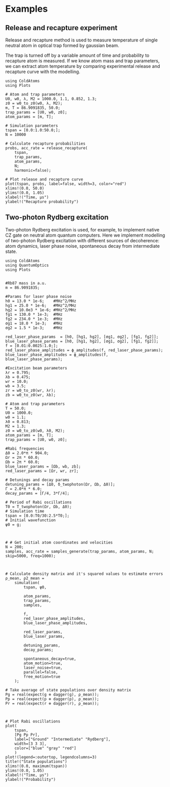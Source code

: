 # Examples

## Release and recapture experiment

Release and recapture method is used to measure temperature of single neutral atom in optical trap formed by gaussian beam. 

The trap is turned off by a variable amount of time and probability to recapture atom is measured. If we know atom mass and trap parameters, we can extract atom temperature by comparing experimental release and recapture curve with the modelling.

```@example
using ColdAtoms
using Plots

# Atom and trap parameters
U0, w0, λ, M2 = 1000.0, 1.1, 0.852, 1.3;
z0 = w0_to_z0(w0, λ, M2);
m, T = 86.9091835, 50.0;
trap_params = [U0, w0, z0];
atom_params = [m, T];

# Simulation parameters
tspan = [0.0:1.0:50.0;];
N = 10000 

# Calculate recapture probabilities
probs, acc_rate = release_recapture(
    tspan, 
    trap_params, 
    atom_params, 
    N; 
    harmonic=false);

# Plot release and recapture curve
plot(tspan, probs, label=false, width=3, color="red")
xlims!(0.0, 50.0)
ylims!(0.0, 1.05)
xlabel!("Time, μs")
ylabel!("Recapture probability")
```

## Two-photon Rydberg excitation 

Two-photon Rydberg excitation is used, for example, to implement native CZ gate on neutral atom quantum computers. Here we implement modelling of two-photon Rydberg excitation with different sources of decoherence: atom dynamics, laser phase noise, spontaneous decay from intermediate state. 

```@example
using ColdAtoms
using QuantumOptics
using Plots


#Rb87 mass in a.u.
m = 86.9091835;       

#Params for laser phase noise
h0 = 13.0 * 1e-6;    #MHz^2/MHz
hg1 = 25.0 * 1e-6;   #MHz^2/MHz
hg2 = 10.0e3 * 1e-6; #MHz^2/MHz
fg1 = 130.0 * 1e-3;  #MHz
fg2 = 234.0 * 1e-3;  #MHz
σg1 = 18.0 * 1e-3;   #MHz
σg2 = 1.5 * 1e-3;    #MHz

red_laser_phase_params  = [h0, [hg1, hg2], [σg1, σg2], [fg1, fg2]];
blue_laser_phase_params = [h0, [hg1, hg2], [σg1, σg2], [fg1, fg2]];
f = [0.01:0.0025:1.0;];
red_laser_phase_amplitudes = ϕ_amplitudes(f, red_laser_phase_params);
blue_laser_phase_amplitudes = ϕ_amplitudes(f, blue_laser_phase_params);

#Excitation beam parameters
λr = 0.795;
λb = 0.475;
wr = 10.0;
wb = 3.5;
zr = w0_to_z0(wr, λr);
zb = w0_to_z0(wr, λb);

# Atom and trap parameters
T = 50.0;
U0 = 1000.0;
w0 = 1.1;
λ0 = 0.813;
M2 = 1.3;
z0 = w0_to_z0(w0, λ0, M2);
atom_params = [m, T];
trap_params = [U0, w0, z0];

#Rabi frequencies
Δ0 = 2.0*π * 904.0;
Ωr = 2π * 60.0;
Ωb = 2π * 60.0;
blue_laser_params = [Ωb, wb, zb];
red_laser_params = [Ωr, wr, zr];

# Detunings and decay params
detuning_params = [Δ0, δ_twophoton(Ωr, Ωb, Δ0)];
Γ = 2.0*π * 6.0;
decay_params = [Γ/4, 3*Γ/4];

# Period of Rabi oscillations
T0 = T_twophoton(Ωr, Ωb, Δ0);
# Simulation time
tspan = [0.0:T0/30:2.5*T0;];
# Initial wavefunction
ψ0 = g;



# # Get initial atom coordinates and velocities
N = 200;
samples, acc_rate = samples_generate(trap_params, atom_params, N; skip=5000, freq=1000);



# Calculate density matrix and it's squared values to estimate errors
ρ_mean, ρ2_mean = 
    simulation(
        tspan, ψ0, 
        
        atom_params,
        trap_params,
        samples,
        
        f,
        red_laser_phase_amplitudes,
        blue_laser_phase_amplitudes,
        
        red_laser_params,
        blue_laser_params,
        
        detuning_params,
        decay_params;
        
        spontaneous_decay=true,
        atom_motion=true,
        laser_noise=true,
        parallel=false,
        free_motion=true
    );

# Take average of state populations over density matrix
Pg = real(expect(g ⊗ dagger(g), ρ_mean)); 
Pp = real(expect(p ⊗ dagger(p), ρ_mean)); 
Pr = real(expect(r ⊗ dagger(r), ρ_mean));



# Plot Rabi oscillations
plot(
    tspan, 
    [Pg Pp Pr], 
    label=["Ground" "Intermediate" "Rydberg"], 
    width=[3 3 3], 
    color=["blue" "gray" "red"]
    )
plot!(legend=:outertop, legendcolumns=3)
title!("State populations")
xlims!(0.0, maximum(tspan))
ylims!(0.0, 1.05)
xlabel!("Time, μs")
ylabel!("Probability")
```